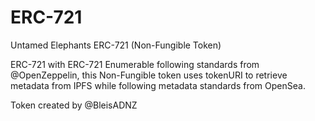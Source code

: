 # ERC-721
Untamed Elephants ERC-721 (Non-Fungible Token)


ERC-721 with ERC-721 Enumerable following standards from @OpenZeppelin, this Non-Fungible token uses tokenURI to retrieve metadata from IPFS while following metadata standards from OpenSea.

Token created by @BleisADNZ 
